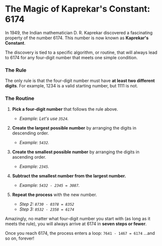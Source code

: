 # The Magic of Kaprekar's Constant: 6174

In 1949, the Indian mathematician D. R. Kaprekar discovered a fascinating property of the number 6174. This number is now known as **Kaprekar's Constant**.

The discovery is tied to a specific algorithm, or routine, that will always lead to 6174 for any four-digit number that meets one simple condition.

### The Rule

The only rule is that the four-digit number must have **at least two different digits**. For example, 1234 is a valid starting number, but 1111 is not.

### The Routine

1.  **Pick a four-digit number** that follows the rule above.
    * *Example: Let's use `3524`.*

2.  **Create the largest possible number** by arranging the digits in descending order.
    * *Example: `5432`.*

3.  **Create the smallest possible number** by arranging the digits in ascending order.
    * *Example: `2345`.*

4.  **Subtract the smallest number from the largest number.**
    * *Example: `5432 - 2345 = 3087`.*

5.  **Repeat the process** with the new number.
    * *Step 2: `8730 - 0378 = 8352`*
    * *Step 3: `8532 - 2358 = 6174`*

Amazingly, no matter what four-digit number you start with (as long as it meets the rule), you will always arrive at 6174 in **seven steps or fewer**.

Once you reach 6174, the process enters a loop:
`7641 - 1467 = 6174`
...and so on, forever!